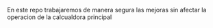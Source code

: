 En este repo trabajaremos de manera segura las mejoras sin afectar la operacion de la calcualdora principal
